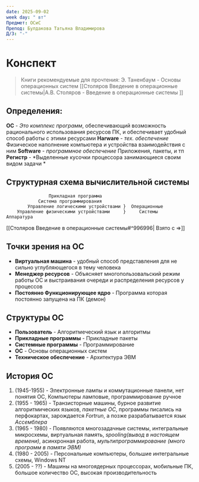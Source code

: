 ```yaml
---
date: 2025-09-02
week day: " вт"
Предмет: ОСиС
Препод: Булдакова Татьяна Владимирова
Д/З: "-"
---
```

# Конспект

> 	Книги рекомендуемые для прочтения:
> Э. Таненбаум - Основы операционных систем
>[[Столяров Введение в операционные системы|А.В. Столяров - Введение в операционные системы ]]
## Определения:

**ОС** - *Это комплекс программ*, обеспечивающий возможность рационального использования ресурсов ПК, и обеспечивает удобный способ работы с этими ресурсами
**Harware** - *тех. обеспечение* Физическое наполнение компьютера и устройства взаимодействия с ним
**Software** - *программное обеспечение* Приложения, пакеты, и тп
**Регистр** - *Выделенные кусочки процессора занимающиеся своим видом задачи *

## Структурная схема вычислительной системы

					Прикладная программа
				Система программирования
			Управление логическими устройствами }  Операционные 
		Управление физическими устройствами     }     Системы
	Аппаратура

[[Столяров Введение в операционные системы#^996996| Взято с =>]]


## Точки зрения на ОС

- **Виртуальная машина** - удобный способ представления для не сильно углубляющегося в тему человека
- **Менеджер ресурсов** - Объясняет многопользовальский режим работы ОС и выстраивания очереди и распределения ресурсов у процессов
- **Постоянно Функционирующее ядро** - Программа которая постоянно запущена на ПК (демон)

## Структуры ОС

- **Пользователь** - Алгоритмеческий язык и алгоритмы
- **Прикладные программы** - Прикладные пакеты 
- **Системные программы** - Программирование
- **ОС** - Основы операционных систем
- **Техническое обеспечение** - Архитектура ЭВМ


## История ОС

1. (1945-1955) - Электронные лампы и коммутационные панели, нет понятия ОС, Компьютеры ламповые, программирование ручное
2. (1955 - 1965) - Транзисторные машины, бурное развитие алгоритмических языков, *пакетные ОС*, программы писались на перфокартах, зарождается *Fortrun*, а позже разрабатывается язык *Ассемблера*
3. (1965 - 1980)  - Появляются многозадачные системы, интегральные микросхемы, виртуальная память, *spooling(вывод в настоящем времени)*, асинхронная работа, *мультипрограммирование (много программ в памяти ЭВМ)* 
4. (1980 - 2005) - Персональные компьютеры, большие интегральные схемы, Windows NT
5. (2005 - ??) - Машины на многоядерных процессорах, мобильные ПК, большое количество ОС, высокая производительность